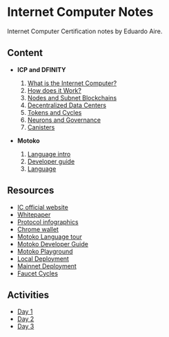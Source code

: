 # Internet Computer Notes

Internet Computer Certification notes by Eduardo Aire.

## Content

-   **ICP and DFINITY**

    1. [What is the Internet Computer?](./content/what-is.md)
    2. [How does it Work?](./content/how-work.md)
    3. [Nodes and Subnet Blockchains](./content/nodes.md)
    4. [Decentralized Data Centers](./content/data-centers.md)
    5. [Tokens and Cycles](./content/tokens-cycles.md)
    6. [Neurons and Governance](./content/neurons-governance.md)
    7. [Canisters](./content/canisters.md)

-   **Motoko**

    1. [Language intro](./content/language-intro.md)
    2. [Developer guide](./content/developer-guide.md)
    3. [Language](./content/language.md)

## Resources

-   [IC official website](https://internetcomputer.org)
-   [Whitepaper](https://internetcomputer.org/whitepaper.pdf)
-   [Protocol infographics](https://internetcomputer.org/icig.pdf)
-   [Chrome wallet](https://chrome.google.com/webstore/detail/bitfinity-wallet/jnldfbidonfeldmalbflbmlebbipcnle)
-   [Motoko Language tour](https://internetcomputer.org/docs/current/motoko/main/motoko)
-   [Motoko Developer Guide](https://internetcomputer.org/docs/current/motoko/main/about-this-guide)
-   [Motoko Playground](https://m7sm4-2iaaa-aaaab-qabra-cai.ic0.app/)
-   [Local Deployment](https://internetcomputer.org/docs/current/developer-docs/setup/deploy-locally)
-   [Mainnet Deployment](https://internetcomputer.org/docs/current/developer-docs/setup/deploy-mainnet)
-   [Faucet Cycles](https://internetcomputer.org/docs/current/developer-docs/setup/cycles/cycles-faucet)

## Activities

-   [Day 1](./activities/day-1.md)
-   [Day 2](./activities/day-2.md)
-   [Day 3](./activities/day-3.md)

